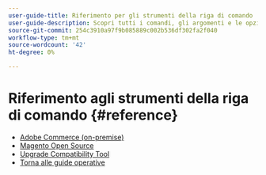 ```yaml
---
user-guide-title: Riferimento per gli strumenti della riga di comando
user-guide-description: Scopri tutti i comandi, gli argomenti e le opzioni disponibili per gli strumenti della riga di comando di Adobe Commerce e Magenti Open Source.
source-git-commit: 254c3910a97f9b085889c002b536df302fa2f040
workflow-type: tm+mt
source-wordcount: '42'
ht-degree: 0%

---
```



# Riferimento agli strumenti della riga di comando {#reference}

- [Adobe Commerce (on-premise)](commerce-on-premises.md)
- [Magento Open Source](magento-open-source.md)
- [Upgrade Compatibility Tool](uct.md)
- [Torna alle guide operative](https://experienceleague.adobe.com/docs/commerce-operations/operational-guides/home.html)
